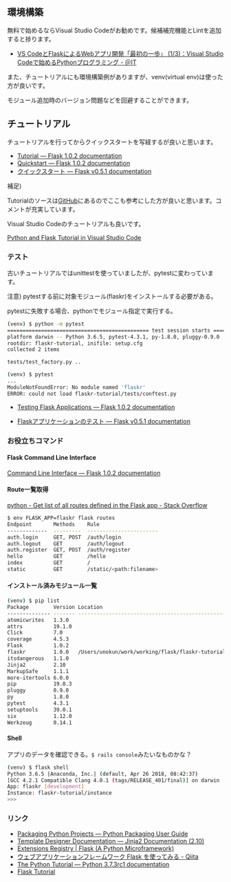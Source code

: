 ## 環境構築

無料で始めるならVisual Studio Codeがお勧めです。候補補完機能とLintを追加すると捗ります。

- [VS CodeとFlaskによるWebアプリ開発「最初の一歩」 \(1/3\)：Visual Studio Codeで始めるPythonプログラミング \- ＠IT](https://www.atmarkit.co.jp/ait/articles/1807/24/news024.html)

また、チュートリアルにも環境構築例がありますが、venv(virtual env)は使った方が良いです。

モジュール追加時のバージョン問題などを回避することができます。



## チュートリアル

チュートリアルを行ってからクイックスタートを写経するが良いと思います。

- [Tutorial — Flask 1\.0\.2 documentation](http://flask.pocoo.org/docs/1.0/tutorial/)
- [Quickstart — Flask 1\.0\.2 documentation](http://flask.pocoo.org/docs/1.0/quickstart/#quickstart)
- [クイックスタート — Flask v0\.5\.1 documentation](https://a2c.bitbucket.io/flask/quickstart.html)

補足)

Tutorialのソースは[GitHub](https://github.com/pallets/flask/tree/master/examples/tutorial)にあるのでここも参考にした方が良いと思います。コメントが充実しています。



Visual Studio Codeのチュートリアルも良いです。

[Python and Flask Tutorial in Visual Studio Code](https://code.visualstudio.com/docs/python/tutorial-flask)



### テスト

古いチュートリアルではunittestを使っていましたが、pytestに変わっています。

注意) pytestする前に対象モジュール(flaskr)をインストールする必要がある。

pytestに失敗する場合、pythonでモジュール指定で実行する。

```bash
(venv) $ python -m pytest  
============================================== test session starts ==============================================
platform darwin -- Python 3.6.5, pytest-4.3.1, py-1.8.0, pluggy-0.9.0
rootdir: flaskr-tutorial, inifile: setup.cfg
collected 2 items                                                                                               

tests/test_factory.py ..  

(venv) $ pytest 
...
ModuleNotFoundError: No module named 'flaskr'
ERROR: could not load flaskr-tutorial/tests/conftest.py
```



- [Testing Flask Applications — Flask 1\.0\.2 documentation](http://flask.pocoo.org/docs/1.0/testing/)

- [Flaskアプリケーションのテスト — Flask v0\.5\.1 documentation](https://a2c.bitbucket.io/flask/testing.html)

  



### お役立ちコマンド

#### Flask Command Line Interface

[Command Line Interface — Flask 1\.0\.2 documentation](http://flask.pocoo.org/docs/1.0/cli/)



#### Route一覧取得

[python \- Get list of all routes defined in the Flask app \- Stack Overflow](https://stackoverflow.com/questions/13317536/get-list-of-all-routes-defined-in-the-flask-app)

```bash
$ env FLASK_APP=flaskr flask routes
Endpoint       Methods    Rule
-------------  ---------  -----------------------
auth.login     GET, POST  /auth/login
auth.logout    GET        /auth/logout
auth.register  GET, POST  /auth/register
hello          GET        /hello
index          GET        /
static         GET        /static/<path:filename>
```



#### インストール済みモジュール一覧

```bash
(venv) $ pip list
Package        Version Location                                        
-------------- ------- ------------------------------------------------
atomicwrites   1.3.0   
attrs          19.1.0  
Click          7.0     
coverage       4.5.3   
Flask          1.0.2   
flaskr         1.0.0   /Users/unokun/work/working/flask/flaskr-tutorial
itsdangerous   1.1.0   
Jinja2         2.10    
MarkupSafe     1.1.1   
more-itertools 6.0.0   
pip            19.0.3  
pluggy         0.9.0   
py             1.8.0   
pytest         4.3.1   
setuptools     39.0.1  
six            1.12.0  
Werkzeug       0.14.1  
```



#### Shell

アプリのデータを確認できる。``` $ rails console ```みたいなものかな？

```bash
(venv) $ flask shell 
Python 3.6.5 |Anaconda, Inc.| (default, Apr 26 2018, 08:42:37) 
[GCC 4.2.1 Compatible Clang 4.0.1 (tags/RELEASE_401/final)] on darwin
App: flaskr [development]
Instance: flaskr-tutorial/instance
>>> 
```



### リンク

- [Packaging Python Projects — Python Packaging User Guide](https://packaging.python.org/tutorials/packaging-projects/)
- [Template Designer Documentation — Jinja2 Documentation \(2\.10\)](http://jinja.pocoo.org/docs/2.10/templates/#for)
- [Extensions Registry \| Flask \(A Python Microframework\)](http://flask.pocoo.org/extensions/)
- [ウェブアプリケーションフレームワーク Flask を使ってみる \- Qiita](https://qiita.com/ynakayama/items/2cc0b1d3cf1a2da612e4)
- [The Python Tutorial — Python 3\.7\.3rc1 documentation](https://docs.python.org/3/tutorial/)
- [Flask Tutorial](https://weblog.metacircular-evaluator.org/blog/2018/07/16/flask/)


